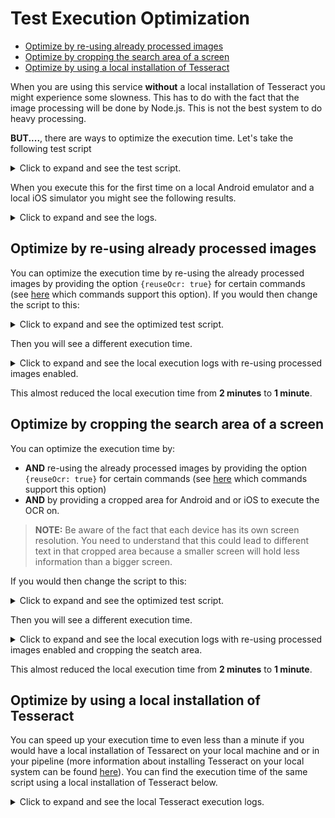 # Test Execution Optimization

- [Optimize by re-using already processed images](#optimize-by-re-using-already-processed-images)
- [Optimize by cropping the search area of a screen](#optimize-by-cropping-the-search-area-of-a-screen)
- [Optimize by using a local installation of Tesseract](#optimize-by-using-a-local-installation-of-tesseract)

When you are using this service **without** a local installation of Tesseract you might experience some slowness. This
has to do with the fact that the image processing will be done by Node.js. This is not the best system to do heavy
processing.

**BUT....**, there are ways to optimize the execution time. Let's take the following test script

<details>
<summary>Click to expand and see the test script.</summary>

```js
describe('My first OCR test', () => {
    it('should be able to login with the new selectors', () => {
        // Wait for the initial screen to be shown
        driver.ocrWaitForTextDisplayed('Username')

        // Sign in
        driver.ocrSetValue('Username', 'standard_user')
        driver.ocrSetValue('Password', 'secret_sauce')
        driver.ocrClickOnText('Login')

        // Wait for the text to be displayed
        driver.ocrWaitForTextDisplayed('PRODUCTS')

        // Assert that the page is shown
        expect(driver.ocrGetText()).toContain('PRODUCTS')
    })
})
```
</details>

When you execute this for the first time on a local Android emulator and a local iOS simulator you might see the
following results.

<details>
<summary>Click to expand and see the logs.</summary>

```log
[emulator-5554 Android 10 #0-0] Spec: /tests/e2e/specs/ocr.spec.ts
[emulator-5554 Android 10 #0-0] Running: emulator-5554 on Android 10 executing /apps/Android.SauceLabs.Mobile.Sample.app.2.7.1.apk
[emulator-5554 Android 10 #0-0] Session ID: fd1b629c-77bb-42f2-8dbf-006c8a18e0c3
[emulator-5554 Android 10 #0-0]
[emulator-5554 Android 10 #0-0] My first OCR test
[emulator-5554 Android 10 #0-0]    ✓ should be able to login with the new selectors
[emulator-5554 Android 10 #0-0]
[emulator-5554 Android 10 #0-0] 1 passing (2m 0.4s)
------------------------------------------------------------------
[iPhone 11 iOS 14.2 #1-0] Spec: /tests/e2e/specs/ocr.spec.ts
[iPhone 11 iOS 14.2 #1-0] Running: iPhone 11 on iOS 14.2 executing /apps/iOS.Simulator.SauceLabs.Mobile.Sample.app.2.7.1.zip
[iPhone 11 iOS 14.2 #1-0] Session ID: 1df326fa-ae0a-41be-b4aa-6e0e76b69fef
[iPhone 11 iOS 14.2 #1-0]
[iPhone 11 iOS 14.2 #1-0] My first OCR test
[iPhone 11 iOS 14.2 #1-0]    ✓ should be able to login with the new selectors
[iPhone 11 iOS 14.2 #1-0]
[iPhone 11 iOS 14.2 #1-0] 1 passing (2m 34.7s)
```
</details>

## Optimize by re-using already processed images
You can optimize the execution time by re-using the already processed images by providing the option `{reuseOcr: true}`
for certain commands (see [here](./COMMANDS.md) which commands support this option). If you would then change the
script to this:

<details>
<summary>Click to expand and see the optimized test script.</summary>

```js
describe('My OCR first test', () => {
    it('should be able to login with new ocr selectors', () => {
        // Wait for the initial screen to be shown
        driver.ocrWaitForTextDisplayed('Username')

        // Sign in
        driver.ocrSetValue('Username', 'standard_user', {reuseOcr: true})
        driver.ocrSetValue('Password', 'secret_sauce', {reuseOcr: true})
        driver.ocrClickOnText('Login', {reuseOcr: true})

        // Wait for the text to be displayed
        driver.ocrWaitForTextDisplayed('PRODUCTS')

        // Assert that the page is shown
        expect(driver.ocrGetText({reuseOcr: true})).toContain('PRODUCTS')
    })
})
```
</details>

Then you will see a different execution time.

<details>
<summary>Click to expand and see the local execution logs with re-using processed images enabled.</summary>

```log
[iPhone 11 iOS 14.2 #1-0] Spec: /tests/e2e/specs/ocr.spec.ts
[iPhone 11 iOS 14.2 #1-0] Running: iPhone 11 on iOS 14.2 executing /apps/iOS.Simulator.SauceLabs.Mobile.Sample.app.2.7.1.zip
[iPhone 11 iOS 14.2 #1-0] Session ID: 7522423c-7b72-4c60-915f-eccd1caed11d
[iPhone 11 iOS 14.2 #1-0]
[iPhone 11 iOS 14.2 #1-0] My first OCR test
[iPhone 11 iOS 14.2 #1-0]    ✓ should be able to login with the new selectors
[iPhone 11 iOS 14.2 #1-0]
[iPhone 11 iOS 14.2 #1-0] 1 passing (1m 6.6s)
------------------------------------------------------------------
[emulator-5554 Android 10 #0-0] Spec: /tests/e2e/specs/ocr.spec.ts
[emulator-5554 Android 10 #0-0] Running: emulator-5554 on Android 10 executing /apps/Android.SauceLabs.Mobile.Sample.app.2.7.1.apk
[emulator-5554 Android 10 #0-0] Session ID: 9011c9ca-b617-423b-b55a-f3a64bfae9e5
[emulator-5554 Android 10 #0-0]
[emulator-5554 Android 10 #0-0] My first OCR test
[emulator-5554 Android 10 #0-0]    ✓ should be able to login with the new selectors
[emulator-5554 Android 10 #0-0]
[emulator-5554 Android 10 #0-0] 1 passing (1m 11.3s)
```
</details>

This almost reduced the local execution time from **2 minutes** to **1 minute**.

## Optimize by cropping the search area of a screen
You can optimize the execution time by:

- **AND** re-using the already processed images by providing the option `{reuseOcr: true}` for certain commands
  (see [here](./COMMANDS.md) which commands support this option)
- **AND** by providing a cropped area for Android and or iOS to execute the OCR on.

> **NOTE:** Be aware of the fact that each device has its own screen resolution. You need to understand that this could
> lead to different text in that cropped area because a smaller screen will hold less information than a bigger screen.

If you would then change the script to this:

<details>
<summary>Click to expand and see the optimized test script.</summary>

```js
describe('My OCR first test', () => {
  it('should be able to login with new ocr selectors and cropped images', () => {
    // Wait for the initial screen to be shown
    driver.ocrWaitForTextDisplayed(
      'Username',
      {
        iOSRectangles: {
          top: 300,
          left: 70,
          right: 750,
          bottom: 745,
        },
        androidRectangles: {
          top: 400,
          left: 100,
          right: 1000,
          bottom: 1100,
        }
      }
    )

    // Sign in
    driver.ocrSetValue('Username', 'standard_user', {reuseOcr: true})
    driver.ocrSetValue('Password', 'secret_sauce', {reuseOcr: true})
    driver.ocrClickOnText('Login', {reuseOcr: true})

    // Wait for the text to be displayed
    driver.ocrWaitForTextDisplayed(
      'PRODUCTS',
      {
        iOSRectangles: {
          top: 200,
          left: 0,
          right: 800,
          bottom: 400,
        },
        androidRectangles: {
          top: 160,
          left: 0,
          right: 800,
          bottom: 360,
        }
      }
    )

    // Assert that the page is shown
    expect(driver.ocrGetText({reuseOcr: true})).toContain('PRODUCTS')
  })
})
```
</details>

Then you will see a different execution time.

<details>
<summary>Click to expand and see the local execution logs with re-using processed images enabled and cropping the seatch area.</summary>

```log
[iPhone 11 iOS 14.2 #1-0] Spec: tests/e2e/specs/ocr.spec.ts
[iPhone 11 iOS 14.2 #1-0] Running: iPhone 11 on iOS 14.2 executing apps/iOS.Simulator.SauceLabs.Mobile.Sample.app.2.7.1.zip
[iPhone 11 iOS 14.2 #1-0] Session ID: a1e59b85-62c7-455c-8037-952dd03f1821
[iPhone 11 iOS 14.2 #1-0]
[iPhone 11 iOS 14.2 #1-0] My OCR first test
[iPhone 11 iOS 14.2 #1-0]    ✓ should be able to login with new ocr selectors and cropped images
[iPhone 11 iOS 14.2 #1-0]
[iPhone 11 iOS 14.2 #1-0] 1 passing (13.5s)
------------------------------------------------------------------
[emulator-5554 Android 10 #0-0] Spec: tests/e2e/specs/ocr.spec.ts
[emulator-5554 Android 10 #0-0] Running: emulator-5554 on Android 10 executing apps/Android.SauceLabs.Mobile.Sample.app.2.7.1.apk
[emulator-5554 Android 10 #0-0] Session ID: b5b37a08-562e-412b-9efb-2dd6b87b9cf2
[emulator-5554 Android 10 #0-0]
[emulator-5554 Android 10 #0-0] My OCR first test
[emulator-5554 Android 10 #0-0]    ✓ should be able to login with new ocr selectors and cropped images
[emulator-5554 Android 10 #0-0]
[emulator-5554 Android 10 #0-0] 1 passing (20.9s)

```
</details>

This almost reduced the local execution time from **2 minutes** to **1 minute**.

## Optimize by using a local installation of Tesseract
You can speed up your execution time to even less than a minute if you would have a local installation of Tessarect on
your local machine and or in your pipeline (more information about installing Tesseract on your local system can be
found [here](https://tesseract-ocr.github.io/tessdoc/Installation.html)). You can find the execution time of the same
script using a local installation of Tesseract below.

<details>
<summary>Click to expand and see the local Tesseract execution logs.</summary>

```log
[iPhone 11 iOS 14.2 #1-0] Spec: /tests/e2e/specs/ocr.spec.ts
[iPhone 11 iOS 14.2 #1-0] Running: iPhone 11 on iOS 14.2 executing /apps/iOS.Simulator.SauceLabs.Mobile.Sample.app.2.7.1.zip
[iPhone 11 iOS 14.2 #1-0] Session ID: 27cf6492-c46f-40da-b88d-0cc7fe967234
[iPhone 11 iOS 14.2 #1-0]
[iPhone 11 iOS 14.2 #1-0] My first OCR test
[iPhone 11 iOS 14.2 #1-0]    ✓ should be able to login with the new selectors
[iPhone 11 iOS 14.2 #1-0]
[iPhone 11 iOS 14.2 #1-0] 1 passing (12.3s)
------------------------------------------------------------------
[emulator-5554 Android 10 #0-0] Spec: /tests/e2e/specs/ocr.spec.ts
[emulator-5554 Android 10 #0-0] Running: emulator-5554 on Android 10 executing /apps/Android.SauceLabs.Mobile.Sample.app.2.7.1.apk
[emulator-5554 Android 10 #0-0] Session ID: 2297f075-7991-4486-a161-5877be38955c
[emulator-5554 Android 10 #0-0]
[emulator-5554 Android 10 #0-0] My first OCR test
[emulator-5554 Android 10 #0-0]    ✓ should be able to login with the new selectors
[emulator-5554 Android 10 #0-0]
[emulator-5554 Android 10 #0-0] 1 passing (17.2s)
```
</details>
